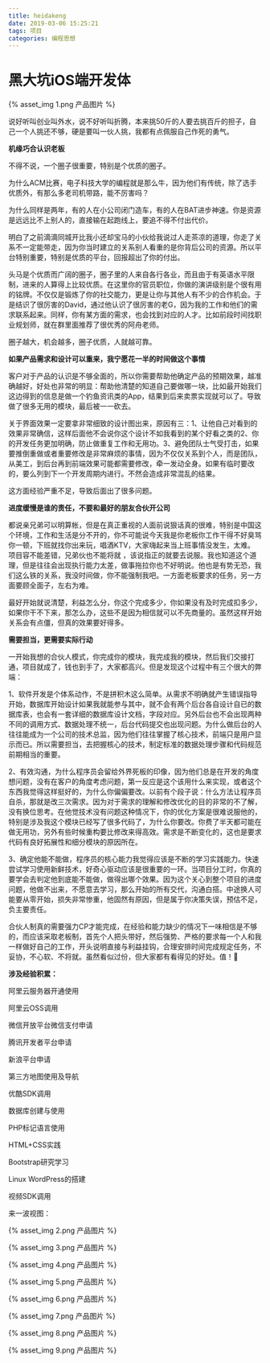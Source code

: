 ```yaml
---
title: heidakeng
date: 2019-03-06 15:25:21
tags: 项目
categories: 编程思想
---
```


# 黑大坑iOS端开发体



{% asset_img 1.png 产品图片 %}

说好听叫创业叫外水，说不好听叫折腾，本来挑50斤的人要去挑百斤的担子，自己一个人挑还不够，硬是要叫一伙人挑，我都有点佩服自己作死的勇气。

**机缘巧合认识老板**

不得不说，一个圈子很重要，特别是个优质的圈子。

为什么ACM比赛，电子科技大学的编程就是那么牛，因为他们有传统，除了选手优质外，有那么多老司机带路，能不厉害吗？

为什么同样是两年，有的人在小公司闭门造车，有的人在BAT进步神速。你是资源是远远比不上别人的，直接输在起跑线上，要追不得不付出代价。

明白了之前滴滴同城开比我小还却宝马的小伙给我说过人走茶凉的道理，你走了关系不一定能带走，因为你当时建立的关系别人看重的是你背后公司的资源。所以平台特别重要，特别是优质的平台，回报超出了你的付出。

头马是个优质而广阔的圈子，圈子里的人来自各行各业，而且由于有英语水平限制，进来的人算得上比较优质。在这里你的官员职位，你做的演讲级别是个很有用的铭牌。不仅仅是锻炼了你的社交能力，更是让你与其他人有不少的合作机会。于是结识了很厉害的David，通过他认识了很厉害的老G，因为我的工作和他们的需求联系起来。同样，你有某方面的需求，也会找到对应的人才。比如前段时间找职业规划师，就在群里面推荐了很优秀的阿舟老师。

圈子越大，机会越多，圈子优质，人就越可靠。

**如果产品需求和设计可以重来，我宁愿花一半的时间做这个事情**

客户对于产品的认识是不够全面的，所以你需要帮助他确定产品的预期效果，越准确越好，好处也非常的明显：帮助他清楚的知道自己要做哪一块，比如最开始我们这边得到的信息是做一个钓鱼资讯类的App，结果到后来卖票实现就可以了。导致做了很多无用的模块，最后被一一砍去。

关于界面效果一定要拿非常细致的设计图出来，原因有三：1、让他自己对看到的效果非常确信，这样后面他不会说你这个设计不如我看到的某个好看之类的2、你的开发任务更加明确，防止做重复工作和无用功。3、避免团队士气受打击，如果要推倒重做或者重要修改是非常麻烦的事情，因为不仅仅关系到个人，而是团队，从美工，到后台再到前端效果可能都需要修改，牵一发动全身。如果有临时要改的，要么列到下一个开发周期内进行。不然会造成非常混乱的结果。

这方面经验严重不足，导致后面出了很多问题。

**进度缓慢是谁的责任，不要和最好的朋友合伙开公司**

都说亲兄弟可以明算帐，但是在真正重视的人面前说狠话真的很难，特别是中国这个环境，工作和生活是分不开的，你不可能说今天我是你老板你工作干得不好臭骂你一顿，下班就找你出来玩，唱酒KTV，大家嗨起来当上班事情没发生，太难。项目容不能差错，兄弟伙也不能将就 ，该说指正的就要去说服。我也知道这个道理，但是往往会出现执行能力太差，做事拖拉你也不好明说。他也是有势无恐，我们这么铁的关系，我没时间做，你不能强制我吧。一方面老板要求的任务，另一方面要顾全面子，左右为难。

最好开始就说清楚，利益怎么分，你这个完成多少，你如果没有及时完成扣多少，如果你干不下来，那怎么办，这些不是因为相信就可以不先商量的。虽然这样开始关系会有点僵，但真的效果要好得多。

**需要担当，更需要实际行动**

一开始我想的合伙人模式，你完成你的模块，我完成我的模块，然后我们交接打通，项目就成了，钱也到手了，大家都高兴。但是发现这个过程中有三个很大的弊端：

1、软件开发是个体系动作，不是拼积木这么简单。从需求不明确就产生错误指导开始，数据库开始设计如果我就能参与其中，就不会有两个后台各自设计自已的数据库表，也会有一套详细的数据库设计文档，字段对应。另外后台也不会出现两种不同的调用方式、数据处理不统一，后台代码提交也出现问题。为什么做后台的人往往能成为一个公司的技术总监，因为他们往往掌握了核心技术，前端只是用户显示而已。所以需要担当，去把握核心的技术，制定标准的数据处理步骤和代码规范前期相当的重要。

2、有效沟通，为什么程序员会留给外界死板的印像，因为他们总是在开发的角度想问题，没有在客户的角度考虑问题，第一反应是这个该用什么来实现，或者这个东西我觉得这样挺好的，为什么你偏偏要改。以前有个段子说：什么方法让程序员自杀，那就是改三次需求。因为对于需求的理解和修改优化的目的非常的不了解，没有换位思考。在他觉技术没有问题这种情况下，你的优化方案是很难说服他的，特别是涉及我这个模块已经写了很多代码了，为什么你要改。你费了半天都可能在做无用功，另外有些时候重构要比修改来得高效。需求是不断变化的，这也是要求代码有良好拓展性和细分模块的原因所在。

3、确定他能不能做，程序员的核心能力我觉得应该是不断的学习实践能力。快速尝试学习使用新鲜技术，好奇心驱动应该是很重要的一环。当项目分工时，你真的要学会去判定他到底能不能做，做得出哪个效果。因为这个关心到整个项目的进度问题，他做不出来，不愿意去学习，那么开始的所有交代，沟通白搭。中途换人可能要从零开始，损失非常惨重，他固然有原因，但是属于你决策失误，预估不足，负主要责任。

合伙人制真的需要强力CP才能完成，在经验和能力缺少的情况下一味相信是不够的，而应该采取老板制，首先个人把头带好，然后强势、严格的要求每一个人和我一样做好自己的工作，开头说明直接与利益挂钩，合理安排时间完成规定任务，不妥协，不心软、不将就。虽然看似过份，但大家都有看得见的好处。值！

**涉及经验积累：**

阿里云服务器开通使用

阿里云OSS调用

微信开放平台微信支付申请

腾讯开发者平台申请

新浪平台申请

第三方地图使用及导航

优酷SDK调用

数据库创建与使用

PHP标记语言使用

HTML+CSS实践

Bootstrap研究学习

Linux WordPress的搭建

视频SDK调用

来一波视图：





{% asset_img 2.png 产品图片 %}

{% asset_img 3.png 产品图片 %}

{% asset_img 4.png 产品图片 %}

{% asset_img 5.png 产品图片 %}

{% asset_img 6.png 产品图片 %}

{% asset_img 7.png 产品图片 %}

{% asset_img 8.png 产品图片 %}

{% asset_img 9.png 产品图片 %}
